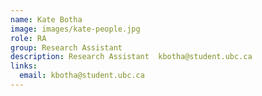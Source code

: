 ```yaml
---
name: Kate Botha
image: images/kate-people.jpg
role: RA
group: Research Assistant  
description: Research Assistant  kbotha@student.ubc.ca
links:
  email: kbotha@student.ubc.ca 
---
```

